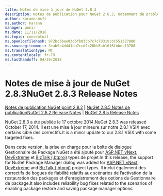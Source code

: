 ```yaml
---
title: Notes de mise à jour de NuGet 2.8.3
description: Notes de publication pour NuGet 2.8.3, notamment de problèmes connus, des correctifs de bogues, les fonctionnalités ajoutées et dcr.
author: karann-msft
ms.author: karann
manager: unnir
ms.date: 11/11/2016
ms.topic: conceptual
ms.openlocfilehash: 972bc3bae03d5fb033b7c7c70319cdc551327880
ms.sourcegitcommit: 3eab9c4dd41ea7ccd2c28bb5ab16f6fbbec13708
ms.translationtype: MT
ms.contentlocale: fr-FR
ms.lasthandoff: 04/26/2018
---
```

# <a name="nuget-283-release-notes"></a><span data-ttu-id="2e689-103">Notes de mise à jour de NuGet 2.8.3</span><span class="sxs-lookup"><span data-stu-id="2e689-103">NuGet 2.8.3 Release Notes</span></span>

<span data-ttu-id="2e689-104">[Notes de publication NuGet point 2.8.2](../release-notes/nuget-2.8.2.md) | [NuGet 2.8.5 Notes de publication](../release-notes/nuget-2.8.5.md)</span><span class="sxs-lookup"><span data-stu-id="2e689-104">[NuGet 2.8.2 Release Notes](../release-notes/nuget-2.8.2.md) | [NuGet 2.8.5 Release Notes](../release-notes/nuget-2.8.5.md)</span></span>

<span data-ttu-id="2e689-105">NuGet 2.8.3 a été publiée le 17 octobre 2014.</span><span class="sxs-lookup"><span data-stu-id="2e689-105">NuGet 2.8.3 was released October 17, 2014.</span></span> <span data-ttu-id="2e689-106">Il est une mise à jour mineure sur notre 2.8.1 VSIX avec certains ciblé des correctifs.</span><span class="sxs-lookup"><span data-stu-id="2e689-106">It is a minor update to our 2.8.1 VSIX with some targeted fixes.</span></span>

<span data-ttu-id="2e689-107">Dans cette version, la prise en charge pour la boîte de dialogue Gestionnaire de Package NuGet a été ajouté pour [ASP.NET vNext](http://www.asp.net/vnext), [DevExtreme](http://js.devexpress.com/) et [BizTalk (.btproj)](/biztalk/core/developing-biztalk-server-applications) types de projet.</span><span class="sxs-lookup"><span data-stu-id="2e689-107">In this release, the support for NuGet Package Manager dialog was added for [ASP.NET vNext](http://www.asp.net/vnext), [DevExtreme](http://js.devexpress.com/) and [BizTalk (.btproj)](/biztalk/core/developing-biztalk-server-applications) project types.</span></span> <span data-ttu-id="2e689-108">Il inclut également des correctifs de bogues de fiabilité relatifs aux scénarios de l’activation de la restauration des packages et d’enregistrement des options du Gestionnaire de package.</span><span class="sxs-lookup"><span data-stu-id="2e689-108">It also includes reliability bug fixes related to the scenarios of enabling package restore and saving package manager options.</span></span>
